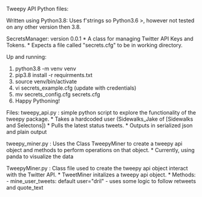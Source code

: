 Tweepy API Python files:

Written using Python3.8: Uses f'strings so Python3.6 >, however not tested on any other version then 3.8.

SecretsManager: version 0.0.1
	* A class for managing Twitter API Keys and Tokens.
	* Expects a file called "secrets.cfg" to be in working directory.

Up and running:
1. python3.8 -m venv venv
2. pip3.8 install -r requirments.txt
3. source venv/bin/activate
4. vi secrets_example.cfg (update with credentials)
5. mv secrets_config.cfg secrets.cfg
6. Happy Pythoning!

Files:
tweepy_api.py : simple python script to explore the functionality of the tweepy package.
	* Takes a hardcoded user (Sidewalks_Jake of [Sidewalks and Selectons])
	* Pulls the latest status tweets.
	* Outputs in serialized json and plain output

tweepy_miner.py : Uses the Class TweepyMiner to create a tweepy api object and methods to perform operations on that object. 
	* Currently, using panda to visualize the data 
 

TweepyMiner.py : Class file used to create the tweepy api object interact with the Twitter API.
   	* TweetMiner initalizes a tweepy api object.
	* Methods:
		- mine_user_tweets: default user="dril"
		- uses some logic to follow retweets and quote_text
 
